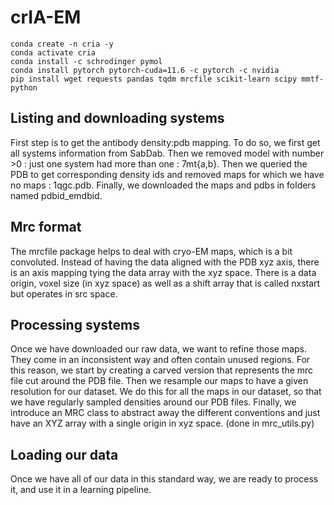 # crIA-EM

```shell
conda create -n cria -y
conda activate cria
conda install -c schrodinger pymol
conda install pytorch pytorch-cuda=11.6 -c pytorch -c nvidia
pip install wget requests pandas tqdm mrcfile scikit-learn scipy mmtf-python
```

## Listing and downloading systems
First step is to get the antibody density:pdb mapping. To do so, we first get all systems information from SabDab.
Then we removed model with number >0 : just one system had more than one : 7mt{a,b}.
Then we queried the PDB to get corresponding density ids and removed maps for which we have no maps : 1qgc.pdb.
Finally, we downloaded the maps and pdbs in folders named pdbid_emdbid.

## Mrc format
The mrcfile package helps to deal with cryo-EM maps, which is a bit convoluted. 
Instead of having the data aligned with the PDB xyz axis, there is an axis mapping tying the data array with the xyz space.
There is a data origin, voxel size (in xyz space) as well as a shift array that is called nxstart but operates in src space.

## Processing systems
Once we have downloaded our raw data, we want to refine those maps. 
They come in an inconsistent way and often contain unused regions.
For this reason, we start by creating a carved version that represents the mrc file cut around the PDB file.
Then we resample our maps to have a given resolution for our dataset.
We do this for all the maps in our dataset, so that we have regularly sampled densities around our PDB files.
Finally, we introduce an MRC class to abstract away the different conventions and just have an XYZ
array with a single origin in xyz space. (done in mrc_utils.py)

## Loading our data
Once we have all of our data in this standard way, we are ready to process it, and use it in a learning pipeline.

